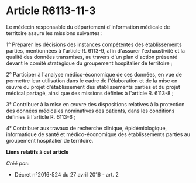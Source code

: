 # Article R6113-11-3

Le médecin responsable du département d'information médicale de territoire assure les missions suivantes : 

1° Préparer les décisions des instances compétentes des établissements parties, mentionnées à l'article R. 6113-9, afin
d'assurer l'exhaustivité et la qualité des données transmises, au travers d'un plan d'action présenté devant le comité
stratégique du groupement hospitalier de territoire ; 

2° Participer à l'analyse médico-économique de ces données, en vue de permettre leur utilisation dans le cadre de
l'élaboration et de la mise en œuvre du projet d'établissement des établissements parties et du projet médical partagé, ainsi
que des missions définies à l'article R. 6113-8 ; 

3° Contribuer à la mise en œuvre des dispositions relatives à la protection des données médicales nominatives des patients,
dans les conditions définies à l'article R. 6113-6 ; 

4° Contribuer aux travaux de recherche clinique, épidémiologique, informatique de santé et médico-économique des
établissements parties au groupement hospitalier de territoire.

**Liens relatifs à cet article**

_Créé par_:

  - Décret n°2016-524 du 27 avril 2016 - art. 2
